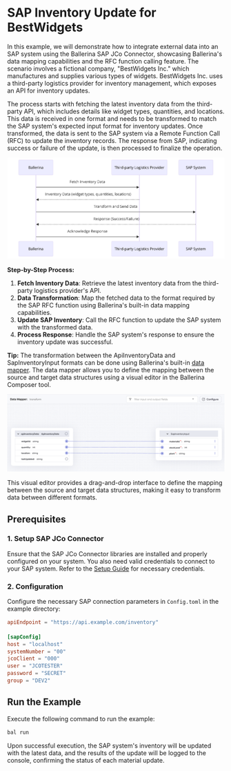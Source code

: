 # SAP Inventory Update for BestWidgets

In this example, we will demonstrate how to integrate external data into an SAP system using the Ballerina SAP JCo
Connector, showcasing Ballerina's data mapping capabilities and the RFC function calling feature. The scenario involves
a fictional company, "BestWidgets Inc." which manufactures and supplies various types of widgets. BestWidgets Inc. uses
a third-party logistics provider for inventory management, which exposes an API for inventory updates.

The process starts with fetching the latest inventory data from the third-party API, which includes details like widget
types, quantities, and locations. This data is received in one format and needs to be transformed to match the SAP
system's expected input format for inventory updates. Once transformed, the data is sent to the SAP system via a Remote
Function Call (RFC) to update the inventory records. The response from SAP, indicating success or failure of the update,
is then processed to finalize the operation.

![Overview](https://raw.githubusercontent.com/RDPerera/module-ballerinax-sap.jco/test/examples/sap_inventory_update/resources/doc_images/diagram.png)

**Step-by-Step Process:**

1. **Fetch Inventory Data**: Retrieve the latest inventory data from the third-party logistics provider's API.
2. **Data Transformation**: Map the fetched data to the format required by the SAP RFC function using Ballerina's
   built-in data mapping capabilities.
3. **Update SAP Inventory**: Call the RFC function to update the SAP system with the transformed data.
4. **Process Response**: Handle the SAP system's response to ensure the inventory update was successful.

**Tip:** The transformation between the ApiInventoryData and SapInventoryInput formats can be done using Ballerina's
built-in [data mapper](https://ballerina.io/learn/vs-code-extension/implement-the-code/data-mapper/). The data mapper
allows you to define the mapping between the source and target data structures using a visual editor in the Ballerina
Composer tool.

![Data Mapper](https://raw.githubusercontent.com/RDPerera/module-ballerinax-sap.jco/test/examples/sap_inventory_update/resources/doc_images/bal_data_mapper.png)

This visual editor provides a drag-and-drop interface to define the mapping between the source and target data
structures, making it easy to transform data between different formats.

## Prerequisites

### 1. Setup SAP JCo Connector

Ensure that the SAP JCo Connector libraries are installed and properly configured on your system. You also need valid
credentials to connect to your SAP system. Refer to the [Setup Guide](../../README.md) for necessary credentials.

### 2. Configuration

Configure the necessary SAP connection parameters in `Config.toml` in the example directory:

```toml
apiEndpoint = "https://api.example.com/inventory"

[sapConfig]
host = "localhost"
systemNumber = "00"
jcoClient = "000"
user = "JCOTESTER"
password = "SECRET"
group = "DEV2"
```

## Run the Example

Execute the following command to run the example:

```bash
bal run
```

Upon successful execution, the SAP system's inventory will be updated with the latest data, and the results of the
update will be logged to the console, confirming the status of each material update.